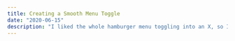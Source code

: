 ```yaml
---
title: Creating a Smooth Menu Toggle
date: "2020-06-15"
description: "I liked the whole hamburger menu toggling into an X, so I documented my success making one that looks great and works on android devices."
---
```

